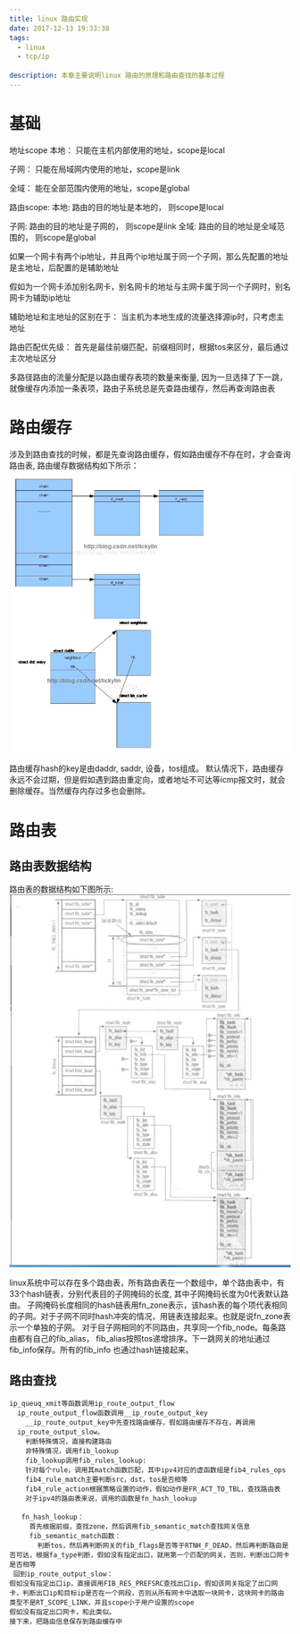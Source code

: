 ```yaml
---
title: linux 路由实现
date: 2017-12-13 19:33:38
tags:
  - linux
  - tcp/ip

description: 本章主要说明linux 路由的原理和路由查找的基本过程
---
```

# 基础
  地址scope
  本地：
    只能在主机内部使用的地址，scope是local

  子网：
    只能在局域网内使用的地址，scope是link

  全域：
    能在全部范围内使用的地址，scope是global


  路由scope:
  本地:
    路由的目的地址是本地的， 则scope是local

  子网:
    路由的目的地址是子网的， 则scope是link
  全域:
    路由的目的地址是全域范围的， 则scope是global


  如果一个网卡有两个ip地址，并且两个ip地址属于同一个子网，那么先配置的地址是主地址，后配置的是辅助地址

  假如为一个网卡添加别名网卡，别名网卡的地址与主网卡属于同一个子网时，别名网卡为辅助ip地址

  辅助地址和主地址的区别在于： 当主机为本地生成的流量选择源ip时，只考虑主地址

  路由匹配优先级：
    首先是最佳前缀匹配，前缀相同时，根据tos来区分，最后通过主次地址区分

  多路径路由的流量分配是以路由缓存表项的数量来衡量, 因为一旦选择了下一跳，就像缓存内添加一条表项，路由子系统总是先查路由缓存，然后再查询路由表

# 路由缓存
  涉及到路由查找的时候，都是先查询路由缓存，假如路由缓存不存在时，才会查询路由表, 路由缓存数据结构如下所示：
    ![route_cache](2017-12-14-route/route_cache.png)

  
  路由缓存hash的key是由daddr, saddr, 设备，tos组成。 默认情况下，路由缓存永远不会过期，但是假如遇到路由重定向，或者地址不可达等icmp报文时，就会
  删除缓存。当然缓存内存过多也会删除。

# 路由表
  ## 路由表数据结构
  路由表的数据结构如下图所示:
    ![route_data_struct](2017-12-14-route/route_data_struct.png)

  linux系统中可以存在多个路由表，所有路由表在一个数组中，单个路由表中，有33个hash链表，分别代表目的子网掩码的长度, 其中子网掩码长度为0代表默认路由。
  子网掩码长度相同的hash链表用fn_zone表示，该hash表的每个项代表相同的子网。对于子网不同时hash冲突的情况，用链表连接起来。也就是说fn_zone表示一个单独的子网。
  对于目子网相同的不同路由，共享同一个fib_node。每条路由都有自己的fib_alias， fib_alias按照tos递增排序。下一跳网关的地址通过fib_info保存。所有的fib_info
  也通过hash链接起来。
  
  ## 路由查找
    ip_queuq_xmit等函数调用ip_route_output_flow
      ip_route_output_flow函数调用__ip_route_output_key
        __ip_route_output_key中先查找路由缓存，假如路由缓存不存在，再调用
	  ip_route_output_slow。
	    判断特殊情况，直接构建路由
	    非特殊情况，调用fib_lookup
	    fib_lookup调用fib_rules_lookup:
	    针对每个rule，调用其match函数匹配，其中ipv4对应的虚函数组是fib4_rules_ops
	    fib4_rule_match主要判断src，dst，tos是否相等
	    fib4_rule_action根据策略设置的动作，假如动作是FR_ACT_TO_TBL，查找路由表
	    对于ipv4的路由表来说，调用的函数是fn_hash_lookup

  	   fn_hash_lookup： 
	     首先根据前缀，查找zone，然后调用fib_semantic_match查找网关信息
	     fib_semantic_match函数：
	       判断tos，然后再判断网关的fib_flags是否等于RTNH_F_DEAD，然后再判断路由是否可达，根据fa_type判断，假如没有指定出口，就用第一个匹配的网关，否则，判断出口网卡是否相等
     回到ip_route_output_slow：
	假如没有指定出口ip，直接调用FIB_RES_PREFSRC查找出口ip，假如该网关指定了出口网卡，判断出口ip和目标ip是否在一个网段，否则从所有网卡中选取一块网卡，这块网卡的路由类型不是RT_SCOPE_LINK，并且scope小于用户设置的scope
	假如没有指定出口网卡，和此类似。
	接下来，把路由信息保存到路由缓存中     
  
